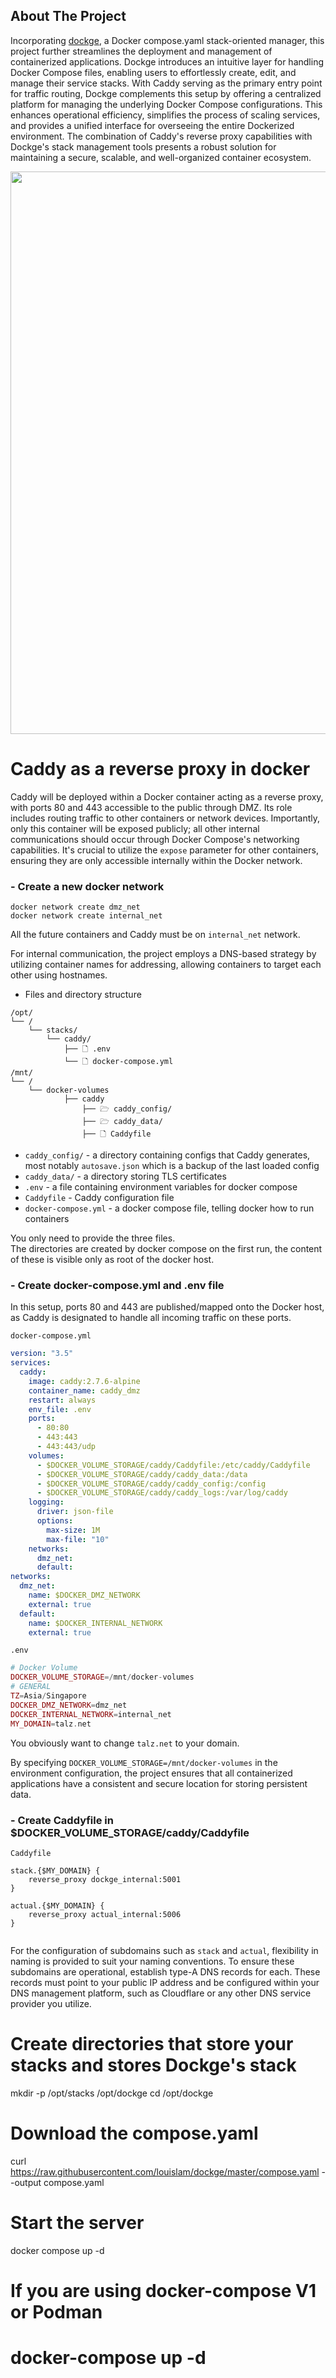 
## About The Project

Incorporating [dockge](https://github.com/louislam/dockge), a Docker compose.yaml stack-oriented manager, this project further streamlines the deployment and management of containerized applications. Dockge introduces an intuitive layer for handling Docker Compose files, enabling users to effortlessly create, edit, and manage their service stacks. With Caddy serving as the primary entry point for traffic routing, Dockge complements this setup by offering a centralized platform for managing the underlying Docker Compose configurations. This enhances operational efficiency, simplifies the process of scaling services, and provides a unified interface for overseeing the entire Dockerized environment. The combination of Caddy's reverse proxy capabilities with Dockge's stack management tools presents a robust solution for maintaining a secure, scalable, and well-organized container ecosystem.

<img src="https://t3.talz.net/talz/img/ConfigCraft-Caddy.png" width="900" alt="" />

# Caddy as a reverse proxy in docker

Caddy will be deployed within a Docker container acting as a reverse proxy, with ports 80 and 443 accessible to the public through DMZ. Its role includes routing traffic to other containers or network devices. Importantly, only this container will be exposed publicly; all other internal communications should occur through Docker Compose's networking capabilities. It's crucial to utilize the `expose` parameter for other containers, ensuring they are only accessible internally within the Docker network.

### - Create a new docker network

`docker network create dmz_net`<br>
`docker network create internal_net`

All the future containers and Caddy must be on `internal_net` network.
  
For internal communication, the project employs a DNS-based strategy by utilizing container names for addressing, allowing containers to target each other using hostnames.

- Files and directory structure

```
/opt/
└── /
    └── stacks/
        └── caddy/
            ├── 🗋 .env
            └── 🗋 docker-compose.yml
/mnt/
└── /
    └── docker-volumes
            ├── caddy
                ├── 🗁 caddy_config/
                ├── 🗁 caddy_data/
                ├── 🗋 Caddyfile
```
* `caddy_config/` - a directory containing configs that Caddy generates,
  most notably `autosave.json` which is a backup of the last loaded config
* `caddy_data/` - a directory storing TLS certificates
* `.env` - a file containing environment variables for docker compose
* `Caddyfile` - Caddy configuration file
* `docker-compose.yml` - a docker compose file, telling docker how to run containers

You only need to provide the three files.<br>
The directories are created by docker compose on the first run, 
the content of these is visible only as root of the docker host.

### - Create docker-compose.yml and .env file

 In this setup, ports 80 and 443 are published/mapped onto the Docker host, as Caddy is designated to handle all incoming traffic on these ports.

`docker-compose.yml`
```yml
version: "3.5"
services:
  caddy:
    image: caddy:2.7.6-alpine
    container_name: caddy_dmz
    restart: always
    env_file: .env
    ports:
      - 80:80
      - 443:443
      - 443:443/udp
    volumes:
      - $DOCKER_VOLUME_STORAGE/caddy/Caddyfile:/etc/caddy/Caddyfile
      - $DOCKER_VOLUME_STORAGE/caddy/caddy_data:/data
      - $DOCKER_VOLUME_STORAGE/caddy/caddy_config:/config
      - $DOCKER_VOLUME_STORAGE/caddy/caddy_logs:/var/log/caddy
    logging:
      driver: json-file
      options:
        max-size: 1M
        max-file: "10"
    networks:
      dmz_net:
      default:
networks:
  dmz_net:
    name: $DOCKER_DMZ_NETWORK
    external: true
  default:
    name: $DOCKER_INTERNAL_NETWORK
    external: true
```

`.env`
```php
# Docker Volume
DOCKER_VOLUME_STORAGE=/mnt/docker-volumes
# GENERAL
TZ=Asia/Singapore
DOCKER_DMZ_NETWORK=dmz_net
DOCKER_INTERNAL_NETWORK=internal_net
MY_DOMAIN=talz.net
```

You obviously want to change `talz.net` to your domain.

By specifying `DOCKER_VOLUME_STORAGE=/mnt/docker-volumes` in the environment configuration, the project ensures that all containerized applications have a consistent and secure location for storing persistent data.

### - Create Caddyfile in $DOCKER_VOLUME_STORAGE/caddy/Caddyfile

`Caddyfile`

```
stack.{$MY_DOMAIN} {
    reverse_proxy dockge_internal:5001
}

actual.{$MY_DOMAIN} {
    reverse_proxy actual_internal:5006
}


```

For the configuration of subdomains such as `stack` and `actual`, flexibility in naming is provided to suit your naming conventions. To ensure these subdomains are operational, establish type-A DNS records for each. These records must point to your public IP address and be configured within your DNS management platform, such as Cloudflare or any other DNS service provider you utilize.

# Create directories that store your stacks and stores Dockge's stack
mkdir -p /opt/stacks /opt/dockge
cd /opt/dockge

# Download the compose.yaml
curl https://raw.githubusercontent.com/louislam/dockge/master/compose.yaml --output compose.yaml

# Start the server
docker compose up -d

# If you are using docker-compose V1 or Podman
# docker-compose up -d